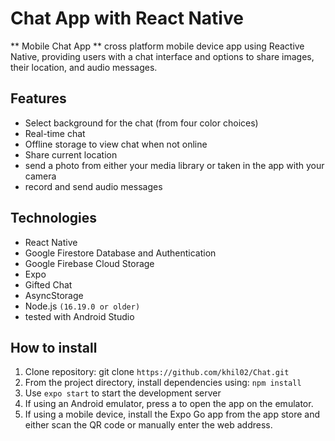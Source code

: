 # Chat App with React Native

** Mobile Chat App ** cross platform mobile device app using Reactive Native, providing users with a chat interface and options to share images, their location, and audio messages.

## Features

- Select background for the chat (from four color choices)
- Real-time chat
- Offline storage to view chat when not online
- Share current location
- send a photo from either your media library or taken in the app with your camera
- record and send audio messages

## Technologies

- React Native
- Google Firestore Database and Authentication
- Google Firebase Cloud Storage
- Expo
- Gifted Chat
- AsyncStorage
- Node.js `(16.19.0 or older)`
- tested with Android Studio

## How to install

1. Clone repository: git clone `https://github.com/khil02/Chat.git`
2. From the project directory, install dependencies using: `npm install`
3. Use `expo start` to start the development server
4. If using an Android emulator, press a to open the app on the emulator.
5. If using a mobile device, install the Expo Go app from the app store and either scan the QR code or manually enter the web address.
